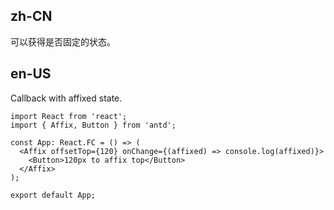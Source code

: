 ## zh-CN

可以获得是否固定的状态。

## en-US

Callback with affixed state.
```tsx
import React from 'react';
import { Affix, Button } from 'antd';

const App: React.FC = () => (
  <Affix offsetTop={120} onChange={(affixed) => console.log(affixed)}>
    <Button>120px to affix top</Button>
  </Affix>
);

export default App;
```
